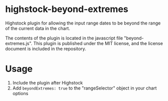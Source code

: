 highstock-beyond-extremes
=========================

Highstock plugin for allowing the input range dates to be beyond the range of the current data in the chart.

The contents of the plugin is located in the javascript file "beyond-extremes.js". This plugin is published under the MIT license, and the license document is included in the repository.

Usage
=====
1. Include the plugin after Highstock
2. Add `beyondExtremes: true` to the "rangeSelector" object in your chart options
